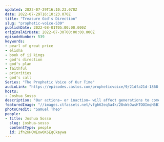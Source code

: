 ```yaml
---
updated: 2022-07-29T16:10:23.070Z
date: 2022-07-29T16:10:23.070Z
title: "Treasure God's Direction"
slug: "prophetic-voice-539"
publishDate: 2022-08-01T05:00:00.000Z
originalAirDate: 2022-07-30T00:00:00.000Z
episodeNumber: 539
keywords:
- pearl of great price
- elisha
- book of ii kings
- god's direction
- god's plan
- faithful
- priorities
- god's call
Series: "The Prophetic Voice of Our Time"
audioLink: "https://episodes.castos.com/propheticvoice/9/21dfa21d-1868-4bd6-9866-96279a374e46/07-30-21-22-The-Prophetic-Voice-of-our-Time-mixdown-.mp3"
hosts:
- Joshua Sosso
description: "Our actions— or inaction— will affect generations to come, so we must take what God has given us and treasure it, making it our top priority. With each opportunity God opens for us, we must be like the man who found the pearl of great price; we must do all we can to pursue it. Our faith and obedience must be proven. We cannot be satisfied being a spectator. Hold onto what God has given you and be steadfast."
featuredImage: "//images.ctfassets.net/vfgh62eq5a4k/28vWsOwsHTOOImqH5B1Y9S/50fa540f856c450af3061464b6b5f96c/pexels-samuel-theo-manat-silitonga-694587__1_.jpg"
photoCredit: "Samuel Theo"
people:
- title: Joshua Sosso
  slug: joshua-sosso
  contentType: people
  id: 2fn2KHOWEow0K6EqCkaywa
---
```

